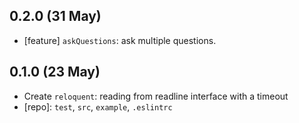 ## 0.2.0 (31 May)

- [feature] `askQuestions`: ask multiple questions.

## 0.1.0 (23 May)

- Create `reloquent`: reading from readline interface with a timeout
- [repo]: `test`, `src`, `example`, `.eslintrc`
